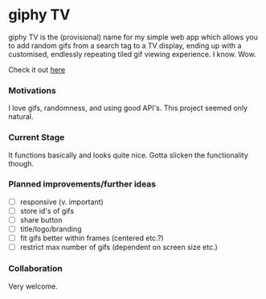 # giphy TV
giphy TV is the (provisional) name for my simple web app which allows you to add random
gifs from a search tag to a TV display, ending up with a customised, endlessly repeating
tiled gif viewing experience. I know. Wow.

Check it out [here](https://mattlub.github.io/giphy-tv/)

### Motivations
I love gifs, randomness, and using good API's. This project seemed only natural.

### Current Stage
It functions basically and looks quite nice. Gotta slicken the functionality though.

### Planned improvements/further ideas
- [ ] responsive (v. important)
- [ ] store id's of gifs
- [ ] share button
- [ ] title/logo/branding
- [ ] fit gifs better within frames (centered etc.?)
- [ ] restrict max number of gifs (dependent on screen size etc.)

### Collaboration
Very welcome.